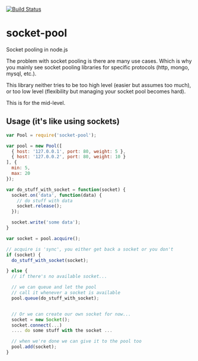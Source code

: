 [![Build Status](https://travis-ci.org/lovebear/socket-pool.png)](https://travis-ci.org/lovebear/socket-pool)

# socket-pool

Socket pooling in node.js

The problem with socket pooling is there are many use cases. Which is why you mainly see socket pooling libraries for specific protocols (http, mongo, mysql, etc.).

This library neither tries to be too high level (easier but assumes too much), or too low level (flexibility but managing your socket pool becomes hard).

This is for the mid-level.

## Usage (it's like using sockets)

```js
var Pool = require('socket-pool');

var pool = new Pool([
  { host: '127.0.0.1', port: 80, weight: 5 },
  { host: '127.0.0.2', port: 80, weight: 10 }
], {
  min: 5,
  max: 20
});

var do_stuff_with_socket = function(socket) {
  socket.on('data', function(data) {
    // do stuff with data
    socket.release();
  });

  socket.write('some data');
}

var socket = pool.acquire();

// acquire is 'sync', you either get back a socket or you don't
if (socket) {
  do_stuff_with_socket(socket);

} else {
  // if there's no available socket... 

  // we can queue and let the pool
  // call it whenever a socket is available
  pool.queue(do_stuff_with_socket);


  // Or we can create our own socket for now...
  socket = new Socket();
  socket.connect(...)
  .... do some stuff with the socket ...

  // when we're done we can give it to the pool too
  pool.add(socket);
}
```




